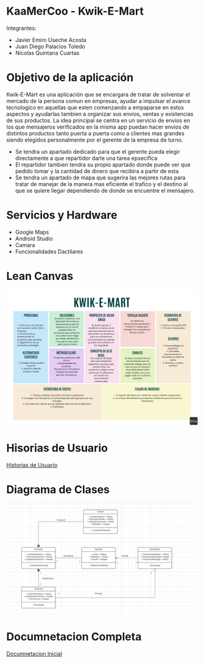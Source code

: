 # KaaMerCoo - Kwik-E-Mart 


Integrantes:

* Javier Emiro Useche Acosta
* Juan Diego Palacios Toledo
* Nicolas Quintana Cuartas

# Objetivo de la aplicación

Kwik-E-Mart es una aplicación que se encargara de tratar de solventar el mercado de la persona comun en empresas, ayudar a impulsar el avance tecnologico en aquellas que esten comenzando a empaparse en estos aspectos y ayudarlas tambien a organizar sus envios, ventas y existencias de sus productos. La idea principal se centra en un servicio de envios en los que mensajeros verificados en la misma app puedan hacer envios de distintos productos tanto puerta a puerta como a clientes mas grandes siendo elegidos personalmente por el gerente de la empresa de turno.


* Se tendra un apartado dedicado para que el gerente pueda elegir directamente a que repartidor darle una tarea epsecifica
* El repartidor tambien tendra su propio apartado donde puede ver que pedido tomar y la cantidad de dinero que recibira a partir de esta 
* Se tendra un apartado de mapa que sugerira las mejores rutas para tratar de manejar de la manera mas eficiente el trafico y el destino al que se quiere llegar dependiendo de donde se encuentre el mensajero.

# Servicios y Hardware

* Google Maps
* Android Studio
* Camara 
* Funcionalidades Dactilares

# Lean Canvas
![](https://github.com/Intro-CompuMovil/KWIK-E-mart/blob/main/DOC/img/leanCanvas.jpg)

# Hisorias de Usuario
[Historias de Usuario](https://github.com/Intro-CompuMovil/KWIK-E-mart/blob/main/DOC/Historias%20de%20Usuario.pdf)

# Diagrama de Clases
![](https://github.com/Intro-CompuMovil/KWIK-E-mart/blob/main/DOC/img/DiagramaClases.jpg)

# Documnetacion Completa 
[Documnetacion Inicial](https://github.com/Intro-CompuMovil/KWIK-E-mart/blob/main/DOC/KWIK-E-MART.pdf)

